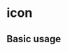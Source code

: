 # icon

## Basic usage

<preview path="../examples/icon/basic.vue" title="Basic usage" description=""></preview>
